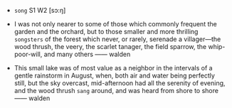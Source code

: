 - `song` S1 W2 [sɔ:ŋ]



-  I was not only nearer to some of those which commonly frequent the garden and the orchard, but to those smaller and more thrilling `songsters` of the forest which never, or rarely, serenade a villager﻿—the wood thrush, the veery, the scarlet tanager, the field sparrow, the whip-poor-will, and many others —— walden

- This small lake was of most value as a neighbor in the intervals of a gentle rainstorm in August, when, both air and water being perfectly still, but the sky overcast, mid-afternoon had all the serenity of evening, and the wood thrush `sang` around, and was heard from shore to shore —— walden